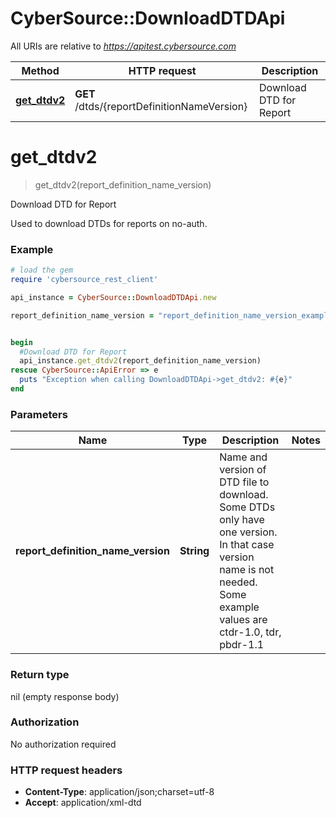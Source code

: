 # CyberSource::DownloadDTDApi

All URIs are relative to *https://apitest.cybersource.com*

Method | HTTP request | Description
------------- | ------------- | -------------
[**get_dtdv2**](DownloadDTDApi.md#get_dtdv2) | **GET** /dtds/{reportDefinitionNameVersion} | Download DTD for Report


# **get_dtdv2**
> get_dtdv2(report_definition_name_version)

Download DTD for Report

Used to download DTDs for reports on no-auth.

### Example
```ruby
# load the gem
require 'cybersource_rest_client'

api_instance = CyberSource::DownloadDTDApi.new

report_definition_name_version = "report_definition_name_version_example" # String | Name and version of DTD file to download. Some DTDs only have one version. In that case version name is not needed. Some example values are ctdr-1.0, tdr, pbdr-1.1


begin
  #Download DTD for Report
  api_instance.get_dtdv2(report_definition_name_version)
rescue CyberSource::ApiError => e
  puts "Exception when calling DownloadDTDApi->get_dtdv2: #{e}"
end
```

### Parameters

Name | Type | Description  | Notes
------------- | ------------- | ------------- | -------------
 **report_definition_name_version** | **String**| Name and version of DTD file to download. Some DTDs only have one version. In that case version name is not needed. Some example values are ctdr-1.0, tdr, pbdr-1.1 | 

### Return type

nil (empty response body)

### Authorization

No authorization required

### HTTP request headers

 - **Content-Type**: application/json;charset=utf-8
 - **Accept**: application/xml-dtd



